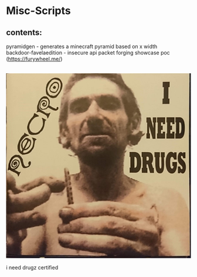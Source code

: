 # Misc-Scripts

## contents:

pyramidgen - generates a minecraft pyramid based on x width<br>
backdoor-favelaedition - insecure api packet forging showcase poc (https://furywheel.me/)

<br>
<img src="cover.jpeg" alt="i need drugs certified!!!"></img>
<br>
<p>i need drugz certified</p>
